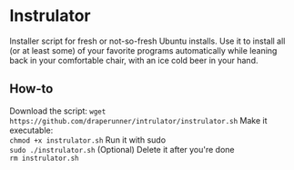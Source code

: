# Instrulator

Installer script for fresh or not-so-fresh Ubuntu installs.
Use it to install all (or at least some) of your favorite programs automatically while leaning
back in your comfortable chair, with an ice cold beer in your hand.

## How-to

Download the script:
`wget https://github.com/draperunner/intrulator/instrulator.sh`
Make it executable:  
`chmod +x instrulator.sh`
Run it with sudo  
`sudo ./instrulator.sh`
(Optional) Delete it after you're done  
`rm instrulator.sh`
